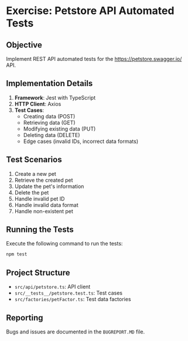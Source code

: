 # Exercise: Petstore API Automated Tests

## Objective

Implement REST API automated tests for the https://petstore.swagger.io/ API.

## Implementation Details

1. **Framework**: Jest with TypeScript
2. **HTTP Client**: Axios
3. **Test Cases**:
   - Creating data (POST)
   - Retrieving data (GET)
   - Modifying existing data (PUT)
   - Deleting data (DELETE)
   - Edge cases (invalid IDs, incorrect data formats)

## Test Scenarios

1. Create a new pet
2. Retrieve the created pet
3. Update the pet's information
4. Delete the pet
5. Handle invalid pet ID
6. Handle invalid data format
7. Handle non-existent pet

## Running the Tests

Execute the following command to run the tests:

```bash
npm test
```

## Project Structure

- `src/api/petstore.ts`: API client
- `src/__tests__/petstore.test.ts`: Test cases
- `src/factories/petFactor.ts`: Test data factories

## Reporting

Bugs and issues are documented in the `BUGREPORT.MD` file.
